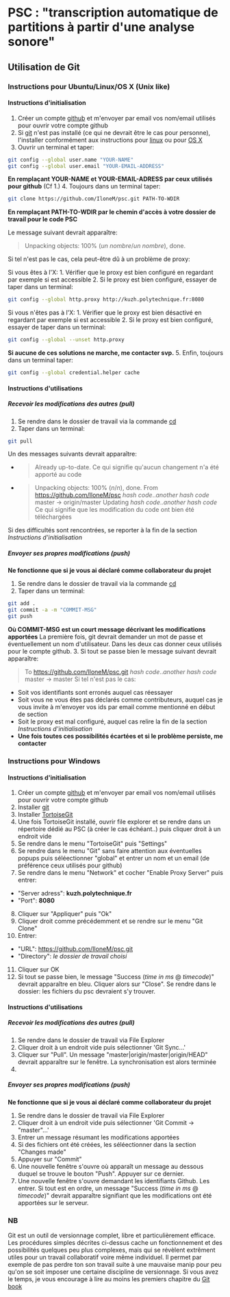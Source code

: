 # PSC : "transcription automatique de partitions à partir d'une analyse sonore"

## Utilisation de Git

### Instructions pour Ubuntu/Linux/OS X (Unix like)

#### Instructions d'initialisation

1.  Créer un compte [github](https://github.com/) et m'envoyer par email vos nom/email utilisés pour ouvrir votre compte github
2.	Si [git](http://git-scm.com/) n'est pas installé (ce qui ne devrait être le cas pour personne), l'installer conformément aux instructions pour [linux](https://git-scm.com/download/linux) ou pour [OS X](https://git-scm.com/download/mac)
3.	Ouvrir un terminal et taper:
```bash
git config --global user.name "YOUR-NAME"
git config --global user.email "YOUR-EMAIL-ADDRESS"
```
**En remplaçant YOUR-NAME et YOUR-EMAIL-ADRESS par ceux utilisés pour github** (Cf 1.)
4. Toujours dans un terminal taper:
```bash
git clone https://github.com/IloneM/psc.git PATH-TO-WDIR
```
**En remplaçant PATH-TO-WDIR par le chemin d'accès à votre dossier de travail pour le code PSC**

Le message suivant devrait apparaître:
> Unpacking objects: 100% (*un nombre*/*un nombre*), done.

Si tel n'est pas le cas, cela peut-être dû à un problème de proxy:

Si vous êtes à l'X:
	1. Vérifier que le proxy est bien configuré en regardant par exemple si [](https://google.com) est accessible
	2. Si le proxy est bien configuré, essayer de taper dans un terminal:
```bash
git config --global http.proxy http://kuzh.polytechnique.fr:8080
```
Si vous n'êtes pas à l'X:
	1. Vérifier que le proxy est bien désactivé en regardant par exemple si [](https://google.com) est accessible
	2. Si le proxy est bien configuré, essayer de taper dans un terminal:
```bash
git config --global --unset http.proxy
```
**Si aucune de ces solutions ne marche, me contacter svp.**
5. Enfin, toujours dans un terminal taper:
```bash
git config --global credential.helper cache
```


#### Instructions d'utilisations

##### Recevoir les modifications des autres (pull)

1.  Se rendre dans le dossier de travail via la commande [cd](http://linuxcommand.org/lc3_man_pages/cdh.html)
2.  Taper dans un terminal:
```bash
git pull
```
Un des messages suivants devrait apparaître:
*	> Already up-to-date.
Ce qui signifie qu'aucun changement n'a été apporté au code
*	> Unpacking objects: 100% (*n*/*n*), done.
	> From https://github.com/IloneM/psc
	>	*hash code*..*another hash code*  master     -> origin/master
	> Updating *hash code*..*another hash code*
Ce qui signifie que les modification du code ont bien été téléchargées

Si des difficultés sont rencontrées, se reporter à la fin de la section *Instructions d'initialisation*

##### Envoyer ses propres modifications (push)

**Ne fonctionne que si je vous ai déclaré comme collaborateur du projet**

1.  Se rendre dans le dossier de travail via la commande [cd](http://linuxcommand.org/lc3_man_pages/cdh.html)
2.	Taper dans un terminal:
```bash
git add .
git commit -a -m "COMMIT-MSG"
git push
```
**Où COMMIT-MSG est un court message décrivant les modifications apportées**
La première fois, git devrait demander un mot de passe et éventuellement un nom d'utilisateur. Dans les deux cas donner ceux utilisés pour le compte github.
3. Si tout se passe bien le message suivant devrait apparaître:
> To https://github.com/IloneM/psc.git
>   *hash code*..*another hash code*  master -> master
Si tel n'est pas le cas:
* Soit vos identifiants sont erronés auquel cas réessayer
* Soit vous ne vous êtes pas déclarés comme contributeurs, auquel cas je vous invite à m'envoyer vos ids par email comme mentionné en début de section
* Soit le proxy est mal configuré, auquel cas relire la fin de la section *Instructions d'initialisation*
* **Une fois toutes ces possibilités écartées et si le problème persiste, me contacter**

### Instructions pour Windows

#### Instructions d'initialisation

1.  Créer un compte [github](https://github.com/) et m'envoyer par email vos nom/email utilisés pour ouvrir votre compte github
2. 	Installer [git](http://git-scm.com/)
3.  Installer [TortoiseGit](https://tortoisegit.org/download/)
4.  Une fois TortoiseGit installé, ouvrir file explorer et se rendre dans un répertoire dédié au PSC (à créer le cas échéant..) puis cliquer droit à un endroit vide
5.  Se rendre dans le menu "TortoiseGit" puis "Settings"
6.  Se rendre dans le menu "Git" sans faire attention aux éventuelles popups puis séléectionner "global" et entrer un nom et un email (de préférence ceux utilisés pour github)
7.  Se rendre dans le menu "Network" et cocher "Enable Proxy Server" puis entrer:
  + "Server adress": **kuzh.polytechnique.fr**
  + "Port": **8080**
8. Cliquer sur "Appliquer" puis "Ok"
9. Cliquer droit comme précédemment et se rendre sur le menu "Git Clone"
10. Entrer:
  + "URL": https://github.com/IloneM/psc.git
  + "Directory": *le dossier de travail choisi*
11. Cliquer sur OK
12. Si tout se passe bien, le message "Success (*time in ms* @ *timecode*)" devrait apparaître en bleu. Cliquer alors sur "Close". Se rendre dans le dossier: les fichiers du psc devraient s'y trouver.

#### Instructions d'utilisations

##### Recevoir les modifications des autres (pull)

1.  Se rendre dans le dossier de travail via File Explorer
2.  Cliquer droit à un endroit vide puis sélectionner 'Git Sync...'
3.  Cliquer sur "Pull". Un message "master|origin/master|origin/HEAD" devrait apparaître sur le fenêtre. La synchronisation est alors terminée
4.  

##### Envoyer ses propres modifications (push)

**Ne fonctionne que si je vous ai déclaré comme collaborateur du projet**

1.  Se rendre dans le dossier de travail via File Explorer
2.  Cliquer droit à un endroit vide puis sélectionner 'Git Commit -> "master"...'
3.  Entrer un message résumant les modifications apportées
4.  Si des fichiers ont été créées, les séléectionner dans la section "Changes made"
5.  Appuyer sur "Commit"
6.  Une nouvelle fenêtre s'ouvre où apparaît un message au dessous duquel se trouve le bouton "Push". Appuyer sur ce dernier.
7.  Une nouvelle fenêtre s'ouvre demandant les identifiants Github. Les entrer. Si tout est en ordre, un message "Success (*time in ms* @ *timecode*)" devrait apparaître signifiant que les modifications ont été apportées sur le serveur.

### NB

Git est un outil de versionnage complet, libre et particulièrement efficace. Les procédures simples décrites ci-dessus cache un fonctionnement et des possibilités quelques peu plus complexes, mais qui se révèlent extrêment utiles pour un travail collaboratif voire même individuel. Il permet par exemple de pas perdre ton son travail suite à une mauvaise manip pour peu qu'on se soit imposer une certaine discipline de versionnage. Si vous avez le temps, je vous encourage à lire au moins les premiers chapitre du [Git book](https://git-scm.com/book/en/v2)
